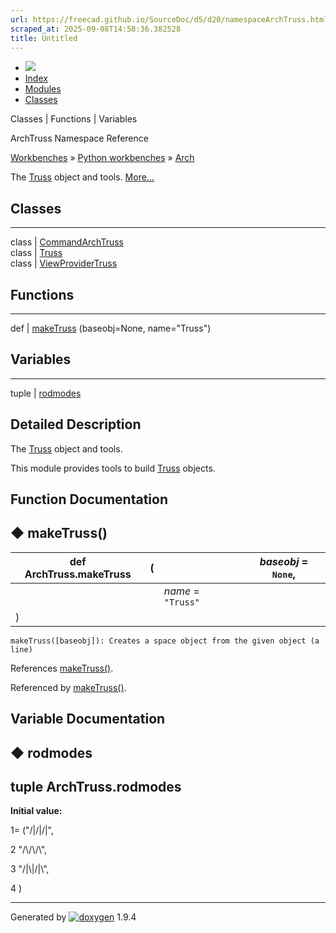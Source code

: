 ```yaml
---
url: https://freecad.github.io/SourceDoc/d5/d20/namespaceArchTruss.html
scraped_at: 2025-09-08T14:58:36.382528
title: Untitled
---
```


  * [ ![](https://www.freecad.org/svg/logo-freecad.svg) ](https://freecadweb.org "FreeCAD")
  * [Index](../../index.html "Index")
  * [Modules](../../modules.html "Modules list")
  * [Classes](../../annotated.html "Annotated list")

Classes | Functions | Variables

ArchTruss Namespace Reference

[Workbenches](../../d2/df2/group__WORKBENCHES.html) » [Python
workbenches](../../d1/d82/group__PYTHONWORKBENCHES.html) »
[Arch](../../df/dce/group__ARCH.html)

The [Truss](../../d9/d6f/classArchTruss_1_1Truss.html) object and tools.
[More...](../../d5/d20/namespaceArchTruss.html#details)

##  Classes  
  
---  
class | [CommandArchTruss](../../dc/d2c/classArchTruss_1_1CommandArchTruss.html)  
class | [Truss](../../d9/d6f/classArchTruss_1_1Truss.html)  
class | [ViewProviderTruss](../../db/d3f/classArchTruss_1_1ViewProviderTruss.html)  
  
##  Functions  
  
---  
def | [makeTruss](../../d5/d20/namespaceArchTruss.html#a85d269164551464d414c775d5f6e730e) (baseobj=None, name="Truss")  
  
##  Variables  
  
---  
tuple | [rodmodes](../../d5/d20/namespaceArchTruss.html#abe3238404d85a052ae7696e57c07b504)  
  
## Detailed Description

The [Truss](../../d9/d6f/classArchTruss_1_1Truss.html) object and tools.

This module provides tools to build
[Truss](../../d9/d6f/classArchTruss_1_1Truss.html) objects.

## Function Documentation

## ◆ makeTruss()

def ArchTruss.makeTruss  | ( |  | _baseobj_ = `None`,   
---|---|---|---  
|  |  | _name_ = `"Truss"`  
| ) | |   
      
    
    makeTruss([baseobj]): Creates a space object from the given object (a line)
    

References
[makeTruss()](../../d5/d20/namespaceArchTruss.html#a85d269164551464d414c775d5f6e730e).

Referenced by
[makeTruss()](../../d5/d20/namespaceArchTruss.html#a85d269164551464d414c775d5f6e730e).

## Variable Documentation

## ◆ rodmodes

tuple ArchTruss.rodmodes  
---  
  
**Initial value:**

1= ("/|/|/|",

2 "/\\\/\\\/\\\",

3 "/|\\\|/|\\\",

4 )

* * *

Generated by
[![doxygen](../../doxygen.svg)](https://www.doxygen.org/index.html) 1.9.4


